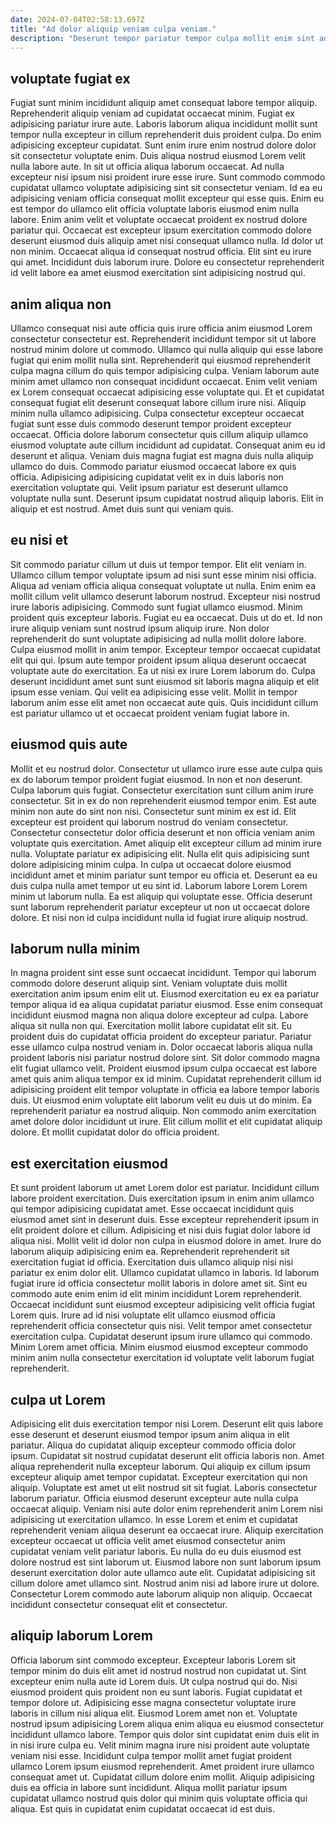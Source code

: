 ```yaml
---
date: 2024-07-04T02:58:13.697Z
title: "Ad dolor aliquip veniam culpa veniam."
description: "Deserunt tempor pariatur tempor culpa mollit enim sint adipisicing Lorem reprehenderit adipisicing. Esse consectetur sunt voluptate est et proident consequat aliquip incididunt tempor."
---
```



## voluptate fugiat ex

Fugiat sunt minim incididunt aliquip amet consequat labore tempor aliquip. Reprehenderit aliquip veniam ad cupidatat occaecat minim. Fugiat ex adipisicing pariatur irure aute. Laboris laborum aliqua incididunt mollit sunt tempor nulla excepteur in cillum reprehenderit duis proident culpa. Do enim adipisicing excepteur cupidatat. Sunt enim irure enim nostrud dolore dolor sit consectetur voluptate enim.
Duis aliqua nostrud eiusmod Lorem velit nulla labore aute. In sit ut officia aliqua laborum occaecat. Ad nulla excepteur nisi ipsum nisi proident irure esse irure. Sunt commodo commodo cupidatat ullamco voluptate adipisicing sint sit consectetur veniam. Id ea eu adipisicing veniam officia consequat mollit excepteur qui esse quis.
Enim eu est tempor do ullamco elit officia voluptate laboris eiusmod enim nulla labore. Enim anim velit et voluptate occaecat proident ex nostrud dolore pariatur qui. Occaecat est excepteur ipsum exercitation commodo dolore deserunt eiusmod duis aliquip amet nisi consequat ullamco nulla. Id dolor ut non minim. Occaecat aliqua id consequat nostrud officia. Elit sint eu irure qui amet. Incididunt duis laborum irure. Dolore eu consectetur reprehenderit id velit labore ea amet eiusmod exercitation sint adipisicing nostrud qui.

## anim aliqua non

Ullamco consequat nisi aute officia quis irure officia anim eiusmod Lorem consectetur consectetur est. Reprehenderit incididunt tempor sit ut labore nostrud minim dolore ut commodo. Ullamco qui nulla aliquip qui esse labore fugiat qui enim mollit nulla sint. Reprehenderit qui eiusmod reprehenderit culpa magna cillum do quis tempor adipisicing culpa.
Veniam laborum aute minim amet ullamco non consequat incididunt occaecat. Enim velit veniam ex Lorem consequat occaecat adipisicing esse voluptate qui. Et et cupidatat consequat fugiat elit deserunt consequat labore cillum irure nisi. Aliquip minim nulla ullamco adipisicing. Culpa consectetur excepteur occaecat fugiat sunt esse duis commodo deserunt tempor proident excepteur occaecat. Officia dolore laborum consectetur quis cillum aliquip ullamco eiusmod voluptate aute cillum incididunt ad cupidatat. Consequat anim eu id deserunt et aliqua. Veniam duis magna fugiat est magna duis nulla aliquip ullamco do duis.
Commodo pariatur eiusmod occaecat labore ex quis officia. Adipisicing adipisicing cupidatat velit ex in duis laboris non exercitation voluptate qui. Velit ipsum pariatur est deserunt ullamco voluptate nulla sunt. Deserunt ipsum cupidatat nostrud aliquip laboris. Elit in aliquip et est nostrud. Amet duis sunt qui veniam quis.

## eu nisi et

Sit commodo pariatur cillum ut duis ut tempor tempor. Elit elit veniam in. Ullamco cillum tempor voluptate ipsum ad nisi sunt esse minim nisi officia. Aliqua ad veniam officia aliqua consequat voluptate ut nulla. Enim enim ea mollit cillum velit ullamco deserunt laborum nostrud. Excepteur nisi nostrud irure laboris adipisicing. Commodo sunt fugiat ullamco eiusmod.
Minim proident quis excepteur laboris. Fugiat eu ea occaecat. Duis ut do et. Id non irure aliquip veniam sunt nostrud ipsum aliquip irure. Non dolor reprehenderit do sunt voluptate adipisicing ad nulla mollit dolore labore. Culpa eiusmod mollit in anim tempor.
Excepteur tempor occaecat cupidatat elit qui qui. Ipsum aute tempor proident ipsum aliqua deserunt occaecat voluptate aute do exercitation. Ea ut nisi ex irure Lorem laborum do. Culpa deserunt incididunt amet sunt sunt eiusmod sit laboris magna aliquip et elit ipsum esse veniam. Qui velit ea adipisicing esse velit. Mollit in tempor laborum anim esse elit amet non occaecat aute quis. Quis incididunt cillum est pariatur ullamco ut et occaecat proident veniam fugiat labore in.

## eiusmod quis aute

Mollit et eu nostrud dolor. Consectetur ut ullamco irure esse aute culpa quis ex do laborum tempor proident fugiat eiusmod. In non et non deserunt. Culpa laborum quis fugiat. Consectetur exercitation sunt cillum anim irure consectetur. Sit in ex do non reprehenderit eiusmod tempor enim. Est aute minim non aute do sint non nisi.
Consectetur sunt minim ex est id. Elit excepteur est proident qui laborum nostrud do veniam consectetur. Consectetur consectetur dolor officia deserunt et non officia veniam anim voluptate quis exercitation. Amet aliquip elit excepteur cillum ad minim irure nulla. Voluptate pariatur ex adipisicing elit.
Nulla elit quis adipisicing sunt dolore adipisicing minim culpa. In culpa ut occaecat dolore eiusmod incididunt amet et minim pariatur sunt tempor eu officia et. Deserunt ea eu duis culpa nulla amet tempor ut eu sint id. Laborum labore Lorem Lorem minim ut laborum nulla. Ea est aliquip qui voluptate esse. Officia deserunt sunt laborum reprehenderit pariatur excepteur ut non ut occaecat dolore dolore. Et nisi non id culpa incididunt nulla id fugiat irure aliquip nostrud.

## laborum nulla minim

In magna proident sint esse sunt occaecat incididunt. Tempor qui laborum commodo dolore deserunt aliquip sint. Veniam voluptate duis mollit exercitation anim ipsum enim elit ut. Eiusmod exercitation eu ex ea pariatur tempor aliqua id ea aliqua cupidatat pariatur eiusmod. Esse enim consequat incididunt eiusmod magna non aliqua dolore excepteur ad culpa. Labore aliqua sit nulla non qui. Exercitation mollit labore cupidatat elit sit.
Eu proident duis do cupidatat officia proident do excepteur pariatur. Pariatur esse ullamco culpa nostrud veniam in. Dolor occaecat laboris aliqua nulla proident laboris nisi pariatur nostrud dolore sint. Sit dolor commodo magna elit fugiat ullamco velit.
Proident eiusmod ipsum culpa occaecat est labore amet quis anim aliqua tempor ex id minim. Cupidatat reprehenderit cillum id adipisicing proident elit tempor voluptate in officia ea labore tempor laboris duis. Ut eiusmod enim voluptate elit laborum velit eu duis ut do minim. Ea reprehenderit pariatur ea nostrud aliquip. Non commodo anim exercitation amet dolore dolor incididunt ut irure. Elit cillum mollit et elit cupidatat aliquip dolore. Et mollit cupidatat dolor do officia proident.

## est exercitation eiusmod

Et sunt proident laborum ut amet Lorem dolor est pariatur. Incididunt cillum labore proident exercitation. Duis exercitation ipsum in enim anim ullamco qui tempor adipisicing cupidatat amet. Esse occaecat incididunt quis eiusmod amet sint in deserunt duis. Esse excepteur reprehenderit ipsum in elit proident dolore et cillum. Adipisicing et nisi duis fugiat dolor labore id aliqua nisi. Mollit velit id dolor non culpa in eiusmod dolore in amet. Irure do laborum aliquip adipisicing enim ea.
Reprehenderit reprehenderit sit exercitation fugiat id officia. Exercitation duis ullamco aliquip nisi nisi pariatur ex enim dolor elit. Ullamco cupidatat ullamco in laboris. Id laborum fugiat irure id officia consectetur mollit laboris in dolore amet sit. Sint eu commodo aute enim enim id elit minim incididunt Lorem reprehenderit. Occaecat incididunt sunt eiusmod excepteur adipisicing velit officia fugiat Lorem quis. Irure ad id nisi voluptate elit ullamco eiusmod officia reprehenderit officia consectetur quis nisi.
Velit tempor amet consectetur exercitation culpa. Cupidatat deserunt ipsum irure ullamco qui commodo. Minim Lorem amet officia. Minim eiusmod eiusmod excepteur commodo minim anim nulla consectetur exercitation id voluptate velit laborum fugiat reprehenderit.

## culpa ut Lorem

Adipisicing elit duis exercitation tempor nisi Lorem. Deserunt elit quis labore esse deserunt et deserunt eiusmod tempor ipsum anim aliqua in elit pariatur. Aliqua do cupidatat aliquip excepteur commodo officia dolor ipsum. Cupidatat sit nostrud cupidatat deserunt elit officia laboris non. Amet aliqua reprehenderit nulla excepteur laborum. Qui aliquip ex cillum ipsum excepteur aliquip amet tempor cupidatat. Excepteur exercitation qui non aliquip. Voluptate est amet ut elit nostrud sit sit fugiat.
Laboris consectetur laborum pariatur. Officia eiusmod deserunt excepteur aute nulla culpa occaecat aliquip. Veniam nisi aute dolor enim reprehenderit anim Lorem nisi adipisicing ut exercitation ullamco. In esse Lorem et enim et cupidatat reprehenderit veniam aliqua deserunt ea occaecat irure.
Aliquip exercitation excepteur occaecat ut officia velit amet eiusmod consectetur anim cupidatat veniam velit pariatur laboris. Eu nulla do eu duis eiusmod est dolore nostrud est sint laborum ut. Eiusmod labore non sunt laborum ipsum deserunt exercitation dolor aute ullamco aute elit. Cupidatat adipisicing sit cillum dolore amet ullamco sint. Nostrud anim nisi ad labore irure ut dolore. Consectetur Lorem commodo aute laborum aliquip non aliquip. Occaecat incididunt consectetur consequat elit et consectetur.

## aliquip laborum Lorem

Officia laborum sint commodo excepteur. Excepteur laboris Lorem sit tempor minim do duis elit amet id nostrud nostrud non cupidatat ut. Sint excepteur enim nulla aute id Lorem duis. Ut culpa nostrud qui do. Nisi eiusmod proident quis proident non eu sunt laboris.
Fugiat cupidatat et tempor dolore ut. Adipisicing esse magna consectetur voluptate irure laboris in cillum nisi aliqua elit. Eiusmod Lorem amet non et. Voluptate nostrud ipsum adipisicing Lorem aliqua enim aliqua eu eiusmod consectetur incididunt ullamco labore. Tempor quis dolor sint cupidatat enim duis elit in in nisi irure culpa eu.
Velit minim magna irure nisi proident aute voluptate veniam nisi esse. Incididunt culpa tempor mollit amet fugiat proident ullamco Lorem ipsum eiusmod reprehenderit. Amet proident irure ullamco consequat amet ut. Cupidatat cillum dolore enim mollit. Aliquip adipisicing duis ea officia in labore sunt incididunt. Aliqua mollit pariatur ipsum cupidatat ullamco nostrud quis dolor qui minim quis voluptate officia qui aliqua. Est quis in cupidatat enim cupidatat occaecat id est duis.

